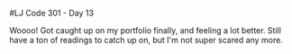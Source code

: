 #LJ Code 301 - Day 13

Woooo! Got caught up on my portfolio finally, and feeling a lot better. Still have a ton of readings to catch up on, but I'm not super scared any more.
